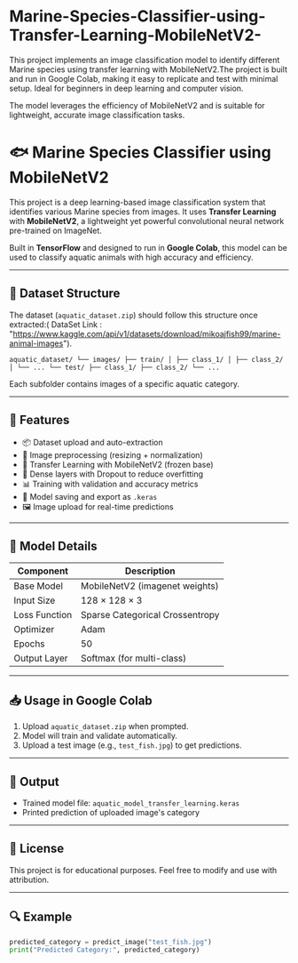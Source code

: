 # Marine-Species-Classifier-using-Transfer-Learning-MobileNetV2-
This project implements an image classification model to identify different Marine species using transfer learning with MobileNetV2.The project is built and run in Google Colab, making it easy to replicate and test with minimal setup. Ideal for beginners in deep learning and computer vision.

The model leverages the efficiency of MobileNetV2 and is suitable for lightweight, accurate image classification tasks.


# 🐟 Marine Species Classifier using MobileNetV2

This project is a deep learning-based image classification system that identifies various Marine species from images. It uses **Transfer Learning** with **MobileNetV2**, a lightweight yet powerful convolutional neural network pre-trained on ImageNet.

Built in **TensorFlow** and designed to run in **Google Colab**, this model can be used to classify aquatic animals with high accuracy and efficiency.

---

## 📁 Dataset Structure

The dataset (`aquatic_dataset.zip`) should follow this structure once extracted:( DataSet Link : "https://www.kaggle.com/api/v1/datasets/download/mikoajfish99/marine-animal-images").

    aquatic_dataset/ └── images/ ├── train/ │ ├── class_1/ │ ├── class_2/ │ └── ... └── test/ ├── class_1/ ├── class_2/ └── ...


Each subfolder contains images of a specific aquatic category.

---

## 🚀 Features

- 📦 Dataset upload and auto-extraction
- 🧼 Image preprocessing (resizing + normalization)
- 🤖 Transfer Learning with MobileNetV2 (frozen base)
- 🧠 Dense layers with Dropout to reduce overfitting
- 📊 Training with validation and accuracy metrics
- 💾 Model saving and export as `.keras`
- 🖼️ Image upload for real-time predictions

---

## 🧠 Model Details

| Component           | Description                        |
|---------------------|------------------------------------|
| Base Model          | MobileNetV2 (imagenet weights)     |
| Input Size          | 128 × 128 × 3                      |
| Loss Function       | Sparse Categorical Crossentropy    |
| Optimizer           | Adam                               |
| Epochs              | 50                                 |
| Output Layer        | Softmax (for multi-class)          |

---

## 📥 Usage in Google Colab

1. Upload `aquatic_dataset.zip` when prompted.
2. Model will train and validate automatically.
3. Upload a test image (e.g., `test_fish.jpg`) to get predictions.

---

## 💾 Output

- Trained model file: `aquatic_model_transfer_learning.keras`
- Printed prediction of uploaded image's category

---

## 📜 License

This project is for educational purposes. Feel free to modify and use with attribution.

---

## 🔍 Example

```python
predicted_category = predict_image("test_fish.jpg")
print("Predicted Category:", predicted_category)


